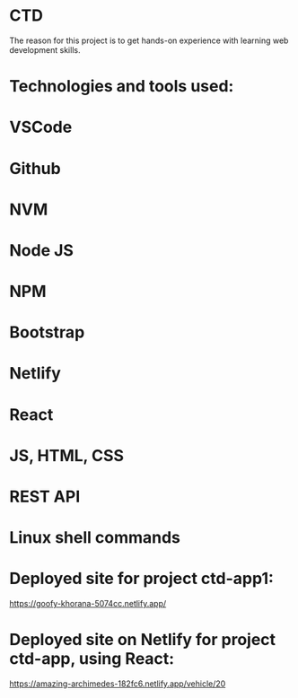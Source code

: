 # CTD
The reason for this project is to get hands-on experience with learning web development skills.

# Technologies and tools used:
# VSCode
# Github
# NVM 
# Node JS
# NPM
# Bootstrap
# Netlify
# React
# JS, HTML, CSS
# REST API 
# Linux shell commands

# Deployed site for project ctd-app1:
https://goofy-khorana-5074cc.netlify.app/

# Deployed site on Netlify for project ctd-app, using React:
https://amazing-archimedes-182fc6.netlify.app/vehicle/20

